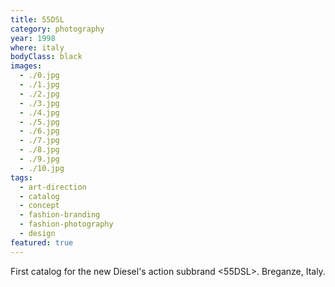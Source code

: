 ```yaml
---
title: 55DSL
category: photography
year: 1998
where: italy
bodyClass: black
images:
  - ./0.jpg
  - ./1.jpg
  - ./2.jpg
  - ./3.jpg
  - ./4.jpg
  - ./5.jpg
  - ./6.jpg
  - ./7.jpg
  - ./8.jpg
  - ./9.jpg
  - ./10.jpg
tags:
  - art-direction
  - catalog
  - concept
  - fashion-branding
  - fashion-photography
  - design
featured: true
---
```


First catalog for the new Diesel's action subbrand &lt;55DSL&gt;. Breganze, Italy.
